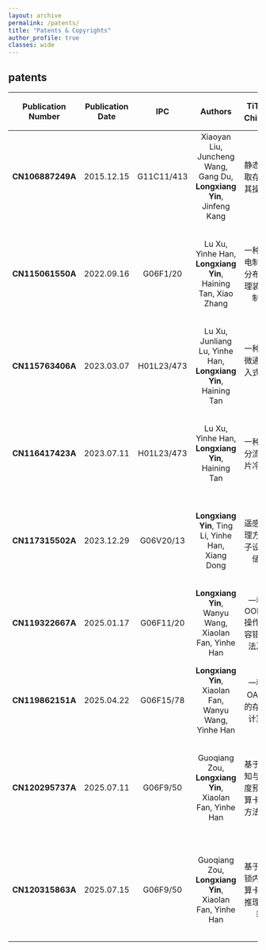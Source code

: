```yaml
---
layout: archive
permalink: /patents/
title: "Patents & Copyrights"
author_profile: true
classes: wide
---
```


## patents

| Publication Number | Publication Date | IPC | Authors | TiTle（in Chinese）| TiTle（in English） |Abstract（in Chinese） |
| :--: | :--: | :--: | :--: |:--: |:--: |:--: |
|   **CN106887249A** | 2015.12.15 | G11C11/413 | Xiaoyan Liu, Juncheng Wang, Gang Du, **Longxiang Yin**, Jinfeng Kang | 静态随机存取存储器及其操作方法 | A method for static random access memory implementation and operation | |
|   **CN115061550A** |2022.09.16|G06F1/20| Lu Xu, Yinhe Han, **Longxiang Yin**, Haining Tan, Xiao Zhang |一种基于热电制冷器的分布式热管理装置和控制方法| A method for implementation and control of distributed thermal management devices based on thermoelectric coolers| |
|   **CN115763406A** | 2023.03.07 | H01L23/473 | Lu Xu, Junliang Lu, Yinhe Han, **Longxiang Yin**, Haining Tan | 一种带歧管微通道的嵌入式冷却芯片 |A design method of embedded cooling chips with manifold microchannels| |
|   **CN116417423A** |2023.07.11|H01L23/473| Lu Xu, Yinhe Han, **Longxiang Yin**, Haining Tan |一种冷却液分流板及芯片冷却结构| | A design method of diverter plates for cooling liquid and cooling structures for chips |
|   **CN117315502A** |2023.12.29|G06V20/13| **Longxiang Yin**, Ting Li, Yinhe Han, Xiang Dong |遥感图像处理方法、电子设备及存储介质|Remote sensing image processing method, electronic device and storage medium| |
|   **CN119322667A** |2025.01.17|G06F11/20| **Longxiang Yin**, Wanyu Wang, Xiaolan Fan, Yinhe Han |一种面向OODAflow操作系统的容错调度方法及装置|A fault-tolerant scheduling method and device for OODAflow operating system| |
|   **CN119862151A** |2025.04.22|G06F15/78| **Longxiang Yin**, Xiaolan Fan, Wanyu Wang, Yinhe Han |一种基于OAM形态的存算一体计算模组|A storage and computing integrated module based on OAM| |
|   **CN120295737A** |2025.07.11|G06F9/50| Guoqiang Zou, **Longxiang Yin**, Xiaolan Fan, Yinhe Han |基于任务感知与生成长度预测的计算卡群调度方法及装置|Computing card group scheduling method and device based on task perception and generation length prediction| |
|   **CN120315863A** |2025.07.15|G06F9/50| Guoqiang Zou, **Longxiang Yin**, Xiaolan Fan, Yinhe Han |基于预分配锁内存的计算卡群并行推理方法及装置|Computing card cluster parallel reasoning method and device based on pre-allocated locked memory| |
